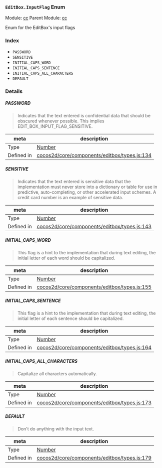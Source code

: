 ### `EditBox.InputFlag` Enum



Module: [cc](../modules/cc.md)
Parent Module: [cc](../modules/cc.md)


Enum for the EditBox's input flags


### Index
  - `PASSWORD`
  - `SENSITIVE`
  - `INITIAL_CAPS_WORD`
  - `INITIAL_CAPS_SENTENCE`
  - `INITIAL_CAPS_ALL_CHARACTERS`
  - `DEFAULT`

### Details


##### PASSWORD

> Indicates that the text entered is confidential data that should be
obscured whenever possible. This implies EDIT_BOX_INPUT_FLAG_SENSITIVE.

| meta | description |
|------|-------------|
| Type | <a href="https://developer.mozilla.org/en/JavaScript/Reference/Global_Objects/Number" class="crosslink external" target="_blank">Number</a> |
| Defined in | [cocos2d/core/components/editbox/types.js:134](https://github.com/cocos-creator/engine/blob/22ca6465effd8063cb95e509843b8bef3d880759/cocos2d/core/components/editbox/types.js#L134) |



##### SENSITIVE

> Indicates that the text entered is sensitive data that the
implementation must never store into a dictionary or table for use
in predictive, auto-completing, or other accelerated input schemes.
A credit card number is an example of sensitive data.

| meta | description |
|------|-------------|
| Type | <a href="https://developer.mozilla.org/en/JavaScript/Reference/Global_Objects/Number" class="crosslink external" target="_blank">Number</a> |
| Defined in | [cocos2d/core/components/editbox/types.js:143](https://github.com/cocos-creator/engine/blob/22ca6465effd8063cb95e509843b8bef3d880759/cocos2d/core/components/editbox/types.js#L143) |



##### INITIAL_CAPS_WORD

> This flag is a hint to the implementation that during text editing,
the initial letter of each word should be capitalized.

| meta | description |
|------|-------------|
| Type | <a href="https://developer.mozilla.org/en/JavaScript/Reference/Global_Objects/Number" class="crosslink external" target="_blank">Number</a> |
| Defined in | [cocos2d/core/components/editbox/types.js:155](https://github.com/cocos-creator/engine/blob/22ca6465effd8063cb95e509843b8bef3d880759/cocos2d/core/components/editbox/types.js#L155) |



##### INITIAL_CAPS_SENTENCE

> This flag is a hint to the implementation that during text editing,
the initial letter of each sentence should be capitalized.

| meta | description |
|------|-------------|
| Type | <a href="https://developer.mozilla.org/en/JavaScript/Reference/Global_Objects/Number" class="crosslink external" target="_blank">Number</a> |
| Defined in | [cocos2d/core/components/editbox/types.js:164](https://github.com/cocos-creator/engine/blob/22ca6465effd8063cb95e509843b8bef3d880759/cocos2d/core/components/editbox/types.js#L164) |



##### INITIAL_CAPS_ALL_CHARACTERS

> Capitalize all characters automatically.

| meta | description |
|------|-------------|
| Type | <a href="https://developer.mozilla.org/en/JavaScript/Reference/Global_Objects/Number" class="crosslink external" target="_blank">Number</a> |
| Defined in | [cocos2d/core/components/editbox/types.js:173](https://github.com/cocos-creator/engine/blob/22ca6465effd8063cb95e509843b8bef3d880759/cocos2d/core/components/editbox/types.js#L173) |



##### DEFAULT

> Don't do anything with the input text.

| meta | description |
|------|-------------|
| Type | <a href="https://developer.mozilla.org/en/JavaScript/Reference/Global_Objects/Number" class="crosslink external" target="_blank">Number</a> |
| Defined in | [cocos2d/core/components/editbox/types.js:179](https://github.com/cocos-creator/engine/blob/22ca6465effd8063cb95e509843b8bef3d880759/cocos2d/core/components/editbox/types.js#L179) |


